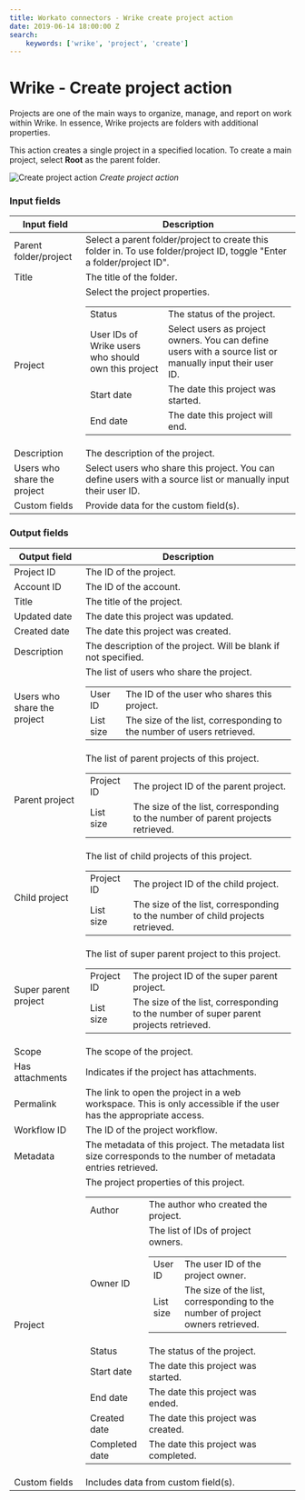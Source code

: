 ```yaml
---
title: Workato connectors - Wrike create project action
date: 2019-06-14 18:00:00 Z
search:
    keywords: ['wrike', 'project', 'create']
---
```


# Wrike - Create project action

Projects are one of the main ways to organize, manage, and report on work within Wrike. In essence, Wrike projects are folders with additional properties.

This action creates a single project in a specified location. To create a main project, select **Root** as the parent folder.

![Create project action](~@img/connectors/Wrike/create-project-action.png)
*Create project action*

### Input fields

<table class="unchanged rich-diff-level-one">
  <thead>
    <tr>
      <th width='25%'>Input field</th>
      <th>Description</th>
    </tr>
  </thead>
  <tbody>
    <tr>
      <td>Parent folder/project</td>
      <td>
        Select a parent folder/project to create this folder in. To use folder/project ID, toggle "Enter a folder/project ID".
      </td>
    </tr>
    <tr>
      <td>Title</td>
      <td>
        The title of the folder.
      </td>
    </tr>
    <tr>
      <td>Project</a></td>
      <td>
        Select the project properties.
        <table>
          <tbody>
            <tr>
              <td>Status</td>
              <td>The status of the project.</td>
            </tr>
            <tr>
              <td>User IDs of Wrike users who should own this project</td>
              <td>Select users as project owners. You can define users with a source list or manually input their user ID.</td>
            </tr>
            <tr>
              <td>Start date</td>
              <td>The date this project was started.</td>
            </tr>
            <tr>
              <td>End date</td>
              <td>The date this project will end.</td>
            </tr>
          </tbody>
        </table>
      </td>
    </tr>
    <tr>
      <td>Description</td>
      <td>
        The description of the project.
      </td>    
    </tr>
    <tr>
      <td>Users who share the project</td>
      <td>
        Select users who share this project. You can define users with a source list or manually input their user ID.
      </td>
    </tr>
    <tr>
      <td>Custom fields</a></td>
      <td>
        Provide data for the custom field(s).
      </td>
    </tr>
  </tbody>
</table>

### Output fields

<table class="unchanged rich-diff-level-one">
  <thead>
    <tr>
      <th width='25%'>Output field</th>
      <th>Description</th>
    </tr>
  </thead>
  <tbody>
    <tr>
      <td>Project ID</td>
      <td>
        The ID of the project.
      </td>
    </tr>  
    <tr>
      <td>Account ID</td>
      <td>
        The ID of the account.
      </td>
    </tr>
    <tr>
      <td>Title</td>
      <td>
        The title of the project.
      </td>
    </tr>
    <tr>
      <td>Updated date</td>
      <td>
        The date this project was updated.
      </td>
    </tr>
    <tr>
      <td>Created date</td>
      <td>
        The date this project was created.
      </td>
    </tr>
    <tr>
      <td>Description</td>
      <td>
        The description of the project. Will be blank if not specified.
      </td>
    </tr>
    <tr>
      <td>Users who share the project</td>
      <td>
        The list of users who share the project.
        <table>
          <tbody>
            <tr>
              <td>User ID</td>
              <td>The ID of the user who shares this project.</td>
            </tr>
            <tr>
              <td>List size</td>
              <td>The size of the list, corresponding to the number of users retrieved.</td>
            </tr>
          </tbody>
        </table>
      </td>
    </tr>
    <tr>
      <td>Parent project</td>
      <td>
        The list of parent projects of this project.
        <table>
          <tbody>
            <tr>
              <td>Project ID</td>
              <td>The project ID of the parent project.</td>
            </tr>
            <tr>
              <td>List size</td>
              <td>The size of the list, corresponding to the number of parent projects retrieved.</td>
            </tr>
          </tbody>
        </table>
      </td>
    </tr>
    <tr>
      <td>Child project</td>
      <td>
        The list of child projects of this project.
        <table>
          <tbody>
            <tr>
              <td>Project ID</td>
              <td>The project ID of the child project.</td>
            </tr>
            <tr>
              <td>List size</td>
              <td>The size of the list, corresponding to the number of child projects retrieved.</td>
            </tr>
          </tbody>
        </table>
      </td>
    </tr>
    <tr>
      <td>Super parent project</td>
      <td>
        The list of super parent project to this project.
        <table>
          <tbody>
            <tr>
              <td>Project ID</td>
              <td>The project ID of the super parent project.</td>
            </tr>
            <tr>
              <td>List size</td>
              <td>The size of the list, corresponding to the number of super parent projects retrieved.</td>
            </tr>
          </tbody>
        </table>
      </td>
    </tr>
    <tr>
      <td>Scope</td>
      <td>
        The scope of the project.
      </td>
    </tr>
    <tr>
      <td>Has attachments</td>
      <td>
        Indicates if the project has attachments.
      </td>
    </tr>
    <tr>
      <td>Permalink</td>
      <td>
        The link to open the project in a web workspace. This is only accessible if the user has the appropriate access.
      </td>
    </tr>
    <tr>
      <td>Workflow ID</td>
      <td>
        The ID of the project workflow.
      </td>
    </tr>
    <tr>
      <td>Metadata</td>
      <td>
        The metadata of this project. The metadata list size corresponds to the number of metadata entries retrieved.
      </td>
    </tr>
    <tr>
      <td>Project</td>
      <td>
        The project properties of this project.
        <table>
          <tbody>
            <tr>
              <td>Author</td>
              <td>The author who created the project.</td>
            </tr>
            <tr>
              <td>Owner ID</td>
              <td>
                The list of IDs of project owners.
                <table>
                  <tbody>
                    <tr>
                      <td>User ID</td>
                      <td>The user ID of the project owner.</td>
                    </tr>
                    <tr>
                      <td>List size</td>
                      <td>The size of the list, corresponding to the number of project owners retrieved.</td>
                    </tr>
                  </tbody>
                </table>
              </td>
            </tr>
            <tr>
              <td>Status</td>
              <td>The status of the project.</td>
            </tr>
            <tr>
              <td>Start date</td>
              <td>The date this project was started.</td>
            </tr>
            <tr>
              <td>End date</td>
              <td>The date this project was ended.</td>
            </tr>
            <tr>
              <td>Created date</td>
              <td>The date this project was created.</td>
            </tr>
            <tr>
              <td>Completed date</td>
              <td>The date this project was completed.</td>
            </tr>
          </tbody>
        </table>
      </td>
    </tr>
    <tr>
      <td>Custom fields</td>
      <td>
        Includes data from custom field(s).
      </td>
    </tr>
  </tbody>
</table>
